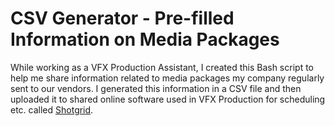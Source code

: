 # CSV Generator - Pre-filled Information on Media Packages
While working as a VFX Production Assistant, I created this Bash script to help me share information related to media packages my company regularly sent to our vendors. 
I generated this information in a CSV file and then uploaded it to shared online software used in VFX Production for scheduling etc. called [Shotgrid](https://www.autodesk.com/products/shotgrid/overview?term=1-YEAR&tab=subscription).
